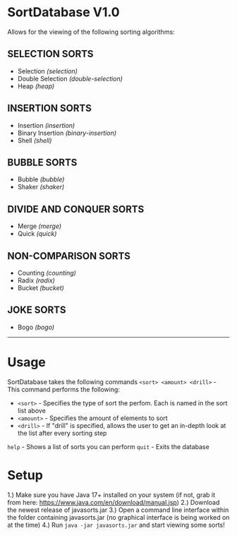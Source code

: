 # SortDatabase V1.0
Allows for the viewing of the following sorting algorithms:

SELECTION SORTS
--
- Selection _(selection)_
- Double Selection _(double-selection)_
- Heap _(heap)_

INSERTION SORTS
---
- Insertion _(insertion)_
- Binary Insertion _(binary-insertion)_
- Shell _(shell)_

BUBBLE SORTS
---
- Bubble _(bubble)_
- Shaker _(shaker)_

DIVIDE AND CONQUER SORTS
---
- Merge _(merge)_
- Quick _(quick)_

NON-COMPARISON SORTS
---
- Counting _(counting)_
- Radix _(radix)_
- Bucket _(bucket)_

JOKE SORTS
---
- Bogo _(bogo)_
---
# Usage
SortDatabase takes the following commands
```<sort> <amount> <drill>``` - This command performs the following:
- ```<sort>``` - Specifies the type of sort the perfom. Each is named in the sort list above
- ```<amount>``` - Specifies the amount of elements to sort
- ```<drill>``` - If "drill" is specified, allows the user to get an in-depth look at the list after every sorting step

```help``` - Shows a list of sorts you can perform
```quit``` - Exits the database

# Setup
1.) Make sure you have Java 17+ installed on your system (if not, grab it from here: https://www.java.com/en/download/manual.jsp)
2.) Download the newest release of javasorts.jar
3.) Open a command line interface within the folder containing javasorts.jar (no graphical interface is being worked on at the time)
4.) Run ```java -jar javasorts.jar``` and start viewing some sorts!